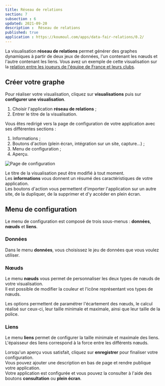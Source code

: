 ```yaml
---
title: Réseau de relations
section: 7
subsection : 6
updated: 2021-09-20
description :  Réseau de relations
published: true
application : https://koumoul.com/apps/data-fair-relations/0.2/
---
```


La visualisation **réseau de relations** permet générer des graphes dynamiques à partir de deux jeux de données, l'un contenant les nœuds et l'autre contenant les liens. Vous avez un exemple de cette visualisation sur la [relation entre les joueurs de l'équipe de France et leurs clubs](https://opendata.koumoul.com/reuses/relation-entre-les-joueurs-de-l'equipe-de-france-et-leurs-clubs).

## Créer votre graphe

Pour réaliser votre visualisation, cliquez sur **visualisations** puis sur **configurer une visualisation**.

1. Choisir l'application **réseau de relations**&nbsp;;
2. Entrer le titre de la visualisation.

<p>
</p>

Vous êtes redirigé vers la page de configuration de votre application avec ses différentes sections&nbsp;:

1. Informations&nbsp;;
2. Boutons d'action (plein écran, intégration sur un site, capture...)&nbsp;;
3. Menu de configuration&nbsp;;
4. Aperçu.

![Page de configuration](./images/user-guide-backoffice/relation-config.jpg)

Le titre de la visualisation peut être modifié à tout moment.  
Les **informations** vous donnent un résumé des caractéristiques de votre application.  
Les boutons d'action vous permettent d'importer l'application sur un autre site, de la dupliquer, de la supprimer et d'y accéder en plein écran.

## Menu de configuration
Le menu de configuration est composé de trois sous-menus&nbsp;: **données**, **nœuds** et **liens**.

### Données

Dans le menu **données**, vous choisissez le jeu de données que vous voulez utiliser.  

### Nœuds

Le menu **nœuds** vous permet de personnaliser les deux types de nœuds de votre visualisation.  
Il est possible de modifier la couleur et l'icône représentant vos types de nœuds.  

Les options permettent de paramétrer l'écartement des nœuds, le calcul réalisé sur ceux-ci, leur taille minimale et maximale, ainsi que leur taille de la police.

### Liens

Le menu **liens** permet de configurer la taille minimale et maximale des liens. L'épaisseur des liens correspond à la force entre les différents nœuds.

Lorsqu'un aperçu vous satisfait, cliquez sur **enregistrer** pour finaliser votre configuration.  
Vous pouvez ajouter une description en bas de page et rendre publique votre application.  
Votre application est configurée et vous pouvez la consulter à l'aide des boutons **consultation** ou **plein écran**.
